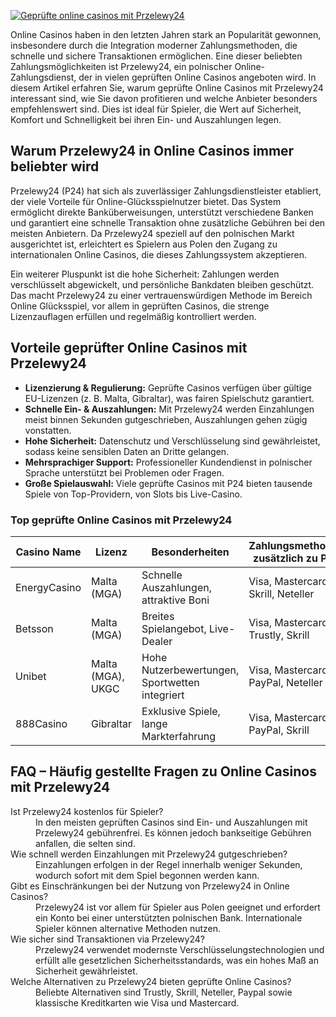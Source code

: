 [![Geprüfte online casinos mit Przelewy24](https://123-caf.pages.dev/gitsignup.png)](https://vrmoo.ru/Bt82HjjY)

<p>Online Casinos haben in den letzten Jahren stark an Popularität gewonnen, insbesondere durch die Integration moderner Zahlungsmethoden, die schnelle und sichere Transaktionen ermöglichen. Eine dieser beliebten Zahlungsmöglichkeiten ist Przelewy24, ein polnischer Online-Zahlungsdienst, der in vielen geprüften Online Casinos angeboten wird. In diesem Artikel erfahren Sie, warum geprüfte Online Casinos mit Przelewy24 interessant sind, wie Sie davon profitieren und welche Anbieter besonders empfehlenswert sind. Dies ist ideal für Spieler, die Wert auf Sicherheit, Komfort und Schnelligkeit bei ihren Ein- und Auszahlungen legen.</p>  <h2>Warum Przelewy24 in Online Casinos immer beliebter wird</h2> <p>Przelewy24 (P24) hat sich als zuverlässiger Zahlungsdienstleister etabliert, der viele Vorteile für Online-Glücksspielnutzer bietet. Das System ermöglicht direkte Banküberweisungen, unterstützt verschiedene Banken und garantiert eine schnelle Transaktion ohne zusätzliche Gebühren bei den meisten Anbietern. Da Przelewy24 speziell auf den polnischen Markt ausgerichtet ist, erleichtert es Spielern aus Polen den Zugang zu internationalen Online Casinos, die dieses Zahlungssystem akzeptieren.</p> <p>Ein weiterer Pluspunkt ist die hohe Sicherheit: Zahlungen werden verschlüsselt abgewickelt, und persönliche Bankdaten bleiben geschützt. Das macht Przelewy24 zu einer vertrauenswürdigen Methode im Bereich Online Glücksspiel, vor allem in geprüften Casinos, die strenge Lizenzauflagen erfüllen und regelmäßig kontrolliert werden.</p>  <h2>Vorteile geprüfter Online Casinos mit Przelewy24</h2> <ul>   <li><strong>Lizenzierung & Regulierung:</strong> Geprüfte Casinos verfügen über gültige EU-Lizenzen (z. B. Malta, Gibraltar), was fairen Spielschutz garantiert.</li>   <li><strong>Schnelle Ein- & Auszahlungen:</strong> Mit Przelewy24 werden Einzahlungen meist binnen Sekunden gutgeschrieben, Auszahlungen gehen zügig vonstatten.</li>   <li><strong>Hohe Sicherheit:</strong> Datenschutz und Verschlüsselung sind gewährleistet, sodass keine sensiblen Daten an Dritte gelangen.</li>   <li><strong>Mehrsprachiger Support:</strong> Professioneller Kundendienst in polnischer Sprache unterstützt bei Problemen oder Fragen.</li>   <li><strong>Große Spielauswahl:</strong> Viele geprüfte Casinos mit P24 bieten tausende Spiele von Top-Providern, von Slots bis Live-Casino.</li> </ul>  <h3>Top geprüfte Online Casinos mit Przelewy24</h3> <table>   <thead>     <tr>       <th>Casino Name</th>       <th>Lizenz</th>       <th>Besonderheiten</th>       <th>Zahlungsmethoden zusätzlich zu P24</th>     </tr>   </thead>   <tbody>     <tr>       <td>EnergyCasino</td>       <td>Malta (MGA)</td>       <td>Schnelle Auszahlungen, attraktive Boni</td>       <td>Visa, Mastercard, Skrill, Neteller</td>     </tr>     <tr>       <td>Betsson</td>       <td>Malta (MGA)</td>       <td>Breites Spielangebot, Live-Dealer</td>       <td>Visa, Mastercard, Trustly, Skrill</td>     </tr>     <tr>       <td>Unibet</td>       <td>Malta (MGA), UKGC</td>       <td>Hohe Nutzerbewertungen, Sportwetten integriert</td>       <td>Visa, Mastercard, PayPal, Neteller</td>     </tr>     <tr>       <td>888Casino</td>       <td>Gibraltar</td>       <td>Exklusive Spiele, lange Markterfahrung</td>       <td>Visa, Mastercard, PayPal, Skrill</td>     </tr>   </tbody> </table>  <h2>FAQ – Häufig gestellte Fragen zu Online Casinos mit Przelewy24</h2> <dl>   <dt>Ist Przelewy24 kostenlos für Spieler?</dt>   <dd>In den meisten geprüften Casinos sind Ein- und Auszahlungen mit Przelewy24 gebührenfrei. Es können jedoch bankseitige Gebühren anfallen, die selten sind.</dd>    <dt>Wie schnell werden Einzahlungen mit Przelewy24 gutgeschrieben?</dt>   <dd>Einzahlungen erfolgen in der Regel innerhalb weniger Sekunden, wodurch sofort mit dem Spiel begonnen werden kann.</dd>    <dt>Gibt es Einschränkungen bei der Nutzung von Przelewy24 in Online Casinos?</dt>   <dd>Przelewy24 ist vor allem für Spieler aus Polen geeignet und erfordert ein Konto bei einer unterstützten polnischen Bank. Internationale Spieler können alternative Methoden nutzen.</dd>    <dt>Wie sicher sind Transaktionen via Przelewy24?</dt>   <dd>Przelewy24 verwendet modernste Verschlüsselungstechnologien und erfüllt alle gesetzlichen Sicherheitsstandards, was ein hohes Maß an Sicherheit gewährleistet.</dd>    <dt>Welche Alternativen zu Przelewy24 bieten geprüfte Online Casinos?</dt>   <dd>Beliebte Alternativen sind Trustly, Skrill, Neteller, Paypal sowie klassische Kreditkarten wie Visa und Mastercard.</dd> </dl>
